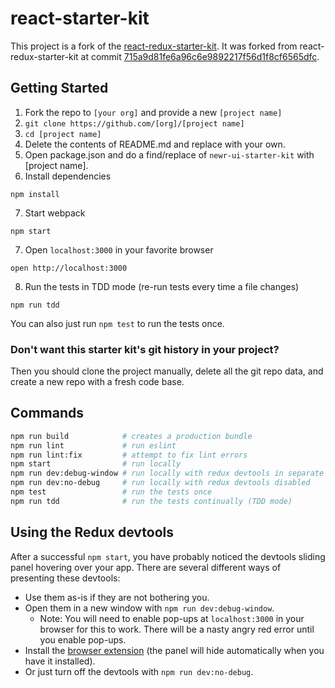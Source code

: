 react-starter-kit
=======================

This project is a fork of the [react-redux-starter-kit](https://github.com/davezuko/react-redux-starter-kit). It was forked from react-redux-starter-kit at commit [715a9d81fe6a96c6e9892217f56d1f8cf6565dfc](https://github.com/davezuko/react-redux-starter-kit/tree/715a9d81fe6a96c6e9892217f56d1f8cf6565dfc).

Getting Started
---------------

1. Fork the repo to `[your org]` and provide a new `[project name]`
2. `git clone https://github.com/[org]/[project name]`
3. `cd [project name]`
4. Delete the contents of README.md and replace with your own.
5. Open package.json and do a find/replace of `newr-ui-starter-kit` with [project name].
6. Install dependencies
  ```
  npm install
  ```
7. Start webpack
  ```
  npm start
  ```
7. Open `localhost:3000` in your favorite browser
  ```
  open http://localhost:3000
  ```
8. Run the tests in TDD mode (re-run tests every time a file changes)
  ```
  npm run tdd
  ```

You can also just run `npm test` to run the tests once.

### Don't want this starter kit's git history in your project?

Then you should clone the project manually, delete all the git repo data, and create a new repo with a fresh code base.

Commands
-------------------------------------

```bash
npm run build            # creates a production bundle
npm run lint             # run eslint
npm run lint:fix         # attempt to fix lint errors
npm start                # run locally
npm run dev:debug-window # run locally with redux devtools in separate window
npm run dev:no-debug     # run locally with redux devtools disabled
npm test                 # run the tests once
npm run tdd              # run the tests continually (TDD mode)
```

Using the Redux devtools
-------------------------------------

After a successful `npm start`, you have probably noticed the devtools sliding panel hovering over your app. There are several different ways of presenting these devtools:

- Use them as-is if they are not bothering you.
- Open them in a new window with `npm run dev:debug-window`.
  - Note: You will need to enable pop-ups at `localhost:3000` in your browser for this to work. There will be a nasty angry red error until you enable pop-ups.
- Install the [browser extension](https://chrome.google.com/webstore/detail/redux-devtools/lmhkpmbekcpmknklioeibfkpmmfibljd) (the panel will hide automatically when you have it installed).
- Or just turn off the devtools with `npm run dev:no-debug`.
